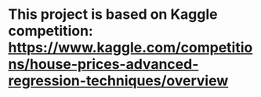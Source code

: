 # This project is based on Kaggle competition: https://www.kaggle.com/competitions/house-prices-advanced-regression-techniques/overview
